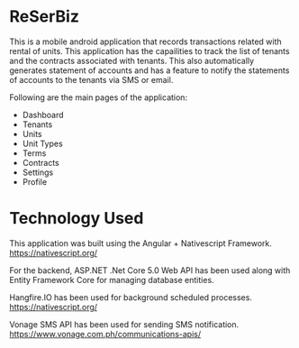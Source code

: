 # ReSerBiz

This is a mobile android application that records transactions related with rental of units. This application has the capailities to track the list of tenants and the contracts associated with tenants. This also automatically generates statement of accounts and has a feature to notify the statements of accounts to the tenants via SMS or email.

Following are the main pages of the application:
* Dashboard
* Tenants
* Units
* Unit Types
* Terms
* Contracts
* Settings
* Profile


# Technology Used

This application was built using the Angular + Nativescript Framework. https://nativescript.org/

For the backend, ASP.NET .Net Core 5.0 Web API has been used along with Entity Framework Core for managing database entities.

Hangfire.IO has been used for background scheduled processes. https://nativescript.org/

Vonage SMS API has been used for sending SMS notification. https://www.vonage.com.ph/communications-apis/


